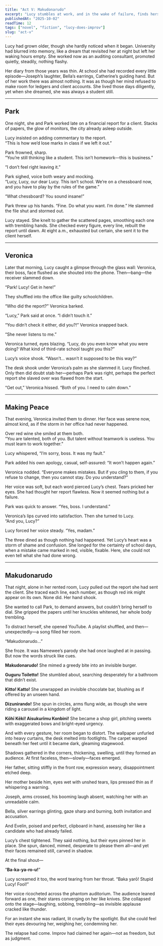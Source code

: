 ```yaml
---
title: "Act V: Makudonarudo" 
excerpt: "Lucy stumbles at work, and in the wake of failure, finds herself relapsing into the forbidden world of improv." 
publishedAt: "2025-10-02" 
readTime: 12
tags: ["novel", "fiction", "lucy-does-improv"] 
slug: "act-v" 
---
```


Lucy had grown older, though she hardly noticed when it began. University had blurred into memory, like a dream that revisited her at night but left her waking hours empty. She worked now as an auditing consultant, promoted quietly, steadily, nothing flashy.  

Her diary from those years was thin. At school she had recorded every little episode—Joseph’s laughter, Bella’s earrings, Catherine’s guiding hand. But of her work there was almost nothing. It was as though her mind refused to make room for ledgers and client accounts. She lived those days diligently, yet when she dreamed, she was always a student still.  

---

## Park 

One night, she and Park worked late on a financial report for a client. Stacks of papers, the glow of monitors, the city already asleep outside.  

Lucy insisted on adding commentary to the report.  
“This is how we’d lose marks in class if we left it out.”  

Park frowned, sharp.  
“You’re still thinking like a student. This isn’t homework—this is business.”  

“I don’t feel right leaving it.”  

Park sighed, voice both weary and mocking.  
“Lucy, Lucy, our dear Lucy. This isn’t school. We’re on a chessboard now, and you have to play by the rules of the game.”  

“What chessboard? You sound insane!”  

Park threw up his hands. “Fine. Do what you want. I’m done.” He slammed the file shut and stormed out.  

Lucy stayed. She knelt to gather the scattered pages, smoothing each one with trembling hands. She checked every figure, every line, rebuilt the report until dawn. At eight a.m., exhausted but certain, she sent it to the client herself.  

---

## Veronica  

Later that morning, Lucy caught a glimpse through the glass wall: Veronica, their boss, face flushed as she shouted into the phone. Then—bang—the receiver slammed down.  

“Park! Lucy! Get in here!”  

They shuffled into the office like guilty schoolchildren.  

“Who did the report?” Veronica barked.  

“Lucy,” Park said at once. “I didn’t touch it.”  

“You didn’t check it either, did you?!” Veronica snapped back.  

“She never listens to me.”  

Veronica turned, eyes blazing. “Lucy, do you even know what you were doing? What kind of third-rate school taught you this?”  

Lucy’s voice shook. “Wasn’t… wasn’t it supposed to be this way?”  

The desk shook under Veronica’s palm as she slammed it. Lucy flinched. Only then did doubt stab her—perhaps Park was right, perhaps the perfect report she slaved over was flawed from the start.  

“Get out,” Veronica hissed. “Both of you. I need to calm down.”  

---

## Making Peace 

That evening, Veronica invited them to dinner. Her face was serene now, almost kind, as if the storm in her office had never happened.  

Over red wine she smiled at them both.  
“You are talented, both of you. But talent without teamwork is useless. You must learn to work together.”  

Lucy whispered, “I’m sorry, boss. It was my fault.”  

Park added his own apology, casual, self-assured: “It won’t happen again.”  

Veronica nodded. “Everyone makes mistakes. But if you cling to them, if you refuse to change, then you cannot stay. Do you understand?”  

Her voice was soft, but each word pierced Lucy’s chest. Tears pricked her eyes. She had thought her report flawless. Now it seemed nothing but a failure.  

Park was quick to answer. “Yes, boss. I understand.”  

Veronica’s lips curved into satisfaction. Then she turned to Lucy.  
“And you, Lucy?”  

Lucy forced her voice steady. “Yes, madam.”  

The three dined as though nothing had happened. Yet Lucy’s heart was a storm of shame and confusion. She longed for the certainty of school days, when a mistake came marked in red, visible, fixable. Here, she could not even tell what she had done wrong.  

---

## Makudonarudo  

That night, alone in her rented room, Lucy pulled out the report she had sent the client. She traced each line, each number, as though red ink might appear on its own. None did. Her hand shook.  

She wanted to call Park, to demand answers, but couldn’t bring herself to dial. She gripped the papers until her knuckles whitened, her whole body trembling.  

To distract herself, she opened YouTube. A playlist shuffled, and then—unexpectedly—a song filled her room.

“Makudonarudo…”

She froze. It was Namewee’s parody she had once laughed at in passing. But now the words struck like cues.

**Makudonarudo!**
She mimed a greedy bite into an invisible burger.

**Guguru Toiletto!**
She stumbled about, searching desperately for a bathroom that didn’t exist.

**Kitto! Katto!**
She unwrapped an invisible chocolate bar, blushing as if offered by an unseen hand.

**Dizunirando!**
She spun in circles, arms flung wide, as though she were riding a carousel in a kingdom of light.

**Kōhī Kēki! Aisukurīmu Konbini!** 
She became a shop girl, pitching sweets with exaggerated bows and bright-eyed urgency.

And with every gesture, her room began to distort. The wallpaper unfurled into heavy curtains, the desk melted into footlights. The carpet warped beneath her feet until it became dark, gleaming stagewood.

Shadows gathered in the corners, thickening, swelling, until they formed an audience. At first faceless, then—slowly—faces emerged.

Her father, sitting stiffly in the front row, expression weary, disappointment etched deep.

Her mother beside him, eyes wet with unshed tears, lips pressed thin as if whispering a warning.

Joseph, arms crossed, his booming laugh absent, watching her with an unreadable calm.

Bella, silver earrings glinting, gaze sharp and burning, both invitation and accusation.

And Evelin, poised and perfect, clipboard in hand, assessing her like a candidate who had already failed.

Lucy’s chest tightened. They said nothing, but their eyes pinned her in place. She spun, danced, mimed, desperate to please them all—and yet their faces remained still, carved in shadow.

At the final shout—

“**Ba-ka-ya-ro-u!**”

Lucy screamed it too, the word tearing from her throat.
“Baka yarō! Stupid Lucy! Fool!”

Her voice ricocheted across the phantom auditorium. The audience leaned forward as one, their stares converging on her like knives. She collapsed onto the stage—laughing, sobbing, trembling—as invisible applause cracked like thunder.

For an instant she was radiant, lit cruelly by the spotlight. But she could feel their eyes devouring her, weighing her, condemning her.

The relapse had come. Improv had claimed her again—not as freedom, but as judgment.